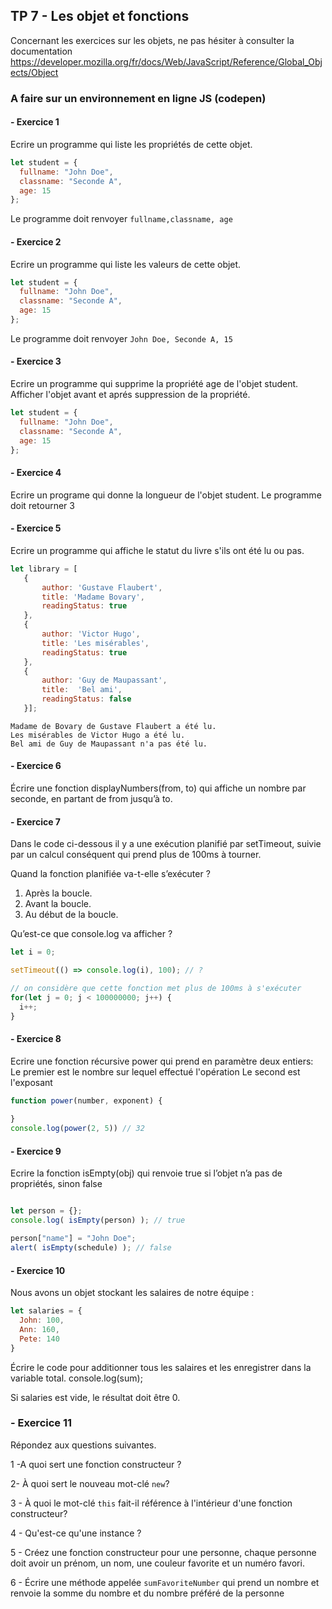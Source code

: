 ## TP 7 -  Les objet et fonctions

Concernant les exercices sur les objets, ne pas hésiter à consulter la documentation
https://developer.mozilla.org/fr/docs/Web/JavaScript/Reference/Global_Objects/Object

### A faire sur un environnement en ligne JS (codepen)

#### -  Exercice 1

Ecrire un programme qui liste les propriétés de cette objet.

```javascript
let student = {
  fullname: "John Doe",
  classname: "Seconde A",
  age: 15
};
```
Le programme doit renvoyer `fullname,classname, age`

#### -  Exercice 2

Ecrire un programme qui liste les valeurs de cette objet.

```javascript
let student = {
  fullname: "John Doe",
  classname: "Seconde A",
  age: 15
};
```
Le programme doit renvoyer `John Doe, Seconde A, 15`


#### -  Exercice 3
Ecrire un programme qui supprime la propriété age de l'objet student. Afficher l'objet avant et aprés suppression de la propriété.

```javascript
let student = {
  fullname: "John Doe",
  classname: "Seconde A",
  age: 15
};
```

#### -  Exercice 4
Ecrire un programe qui donne la longueur de l'objet student. Le programme doit retourner 3

#### -  Exercice 5
Ecrire un programme qui affiche le statut du livre s'ils ont été lu ou pas.

```javascript
let library = [ 
   {
       author: 'Gustave Flaubert',
       title: 'Madame Bovary',
       readingStatus: true
   },
   {
       author: 'Victor Hugo',
       title: 'Les misérables',
       readingStatus: true
   },
   {
       author: 'Guy de Maupassant',
       title:  'Bel ami', 
       readingStatus: false
   }];
```

```console
Madame de Bovary de Gustave Flaubert a été lu.
Les misérables de Victor Hugo a été lu.
Bel ami de Guy de Maupassant n'a pas été lu.
``` 

#### -  Exercice 6
Écrire une fonction displayNumbers(from, to) qui affiche un nombre par seconde, en partant de from jusqu’à to.


#### -  Exercice 7
Dans le code ci-dessous il y a une exécution planifié par setTimeout, suivie par un calcul conséquent qui prend plus de 100ms à tourner.

Quand la fonction planifiée va-t-elle s’exécuter ?

1. Après la boucle.
2. Avant la boucle.
3. Au début de la boucle.

Qu’est-ce que console.log va afficher ?

```javascript
let i = 0;

setTimeout(() => console.log(i), 100); // ?

// on considère que cette fonction met plus de 100ms à s'exécuter
for(let j = 0; j < 100000000; j++) {
  i++;
}
```

#### -  Exercice 8
Ecrire une fonction récursive power qui prend en paramètre deux entiers:
Le premier est le nombre sur lequel effectué l'opération
Le second est l'exposant

```javascript
function power(number, exponent) {
  
}
console.log(power(2, 5)) // 32
```
#### -  Exercice 9
Ecrire la fonction isEmpty(obj) qui renvoie true si l’objet n’a pas de propriétés, sinon false
```javascript

let person = {};
console.log( isEmpty(person) ); // true

person["name"] = "John Doe";
alert( isEmpty(schedule) ); // false
```

#### -  Exercice 10
Nous avons un objet stockant les salaires de notre équipe :
```javascript
let salaries = {
  John: 100,
  Ann: 160,
  Pete: 140
}
```
Écrire le code pour additionner tous les salaires et les enregistrer dans la variable total. 
console.log(sum); 

Si salaries est vide, le résultat doit être 0.

### - Exercice 11

Répondez aux questions suivantes.

1 -A quoi sert une fonction constructeur ?

2- À quoi sert le nouveau mot-clé `new`?

3 - À quoi le mot-clé `this` fait-il référence à l'intérieur d'une fonction constructeur?

4 - Qu'est-ce qu'une instance ?

5 - Créez une fonction constructeur pour une personne, chaque personne doit avoir un prénom, un nom, une couleur favorite et un numéro favori.

6 - Écrire une méthode appelée `sumFavoriteNumber` qui prend un nombre et renvoie la somme du nombre et du nombre préféré de la personne
